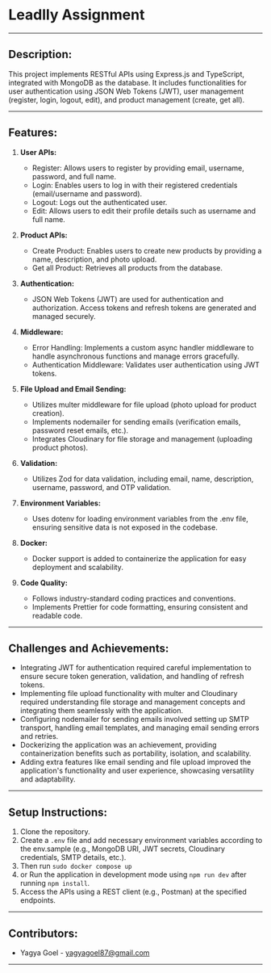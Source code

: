 # Leadlly Assignment

---

## Description:

This project implements RESTful APIs using Express.js and TypeScript, integrated with MongoDB as the database. It includes functionalities for user authentication using JSON Web Tokens (JWT), user management (register, login, logout, edit), and product management (create, get all).

---

## Features:

1. **User APIs:**
   - Register: Allows users to register by providing email, username, password, and full name.
   - Login: Enables users to log in with their registered credentials (email/username and password).
   - Logout: Logs out the authenticated user.
   - Edit: Allows users to edit their profile details such as username and full name.

2. **Product APIs:**
   - Create Product: Enables users to create new products by providing a name, description, and photo upload.
   - Get all Product: Retrieves all products from the database.

3. **Authentication:**
   - JSON Web Tokens (JWT) are used for authentication and authorization. Access tokens and refresh tokens are generated and managed securely.

4. **Middleware:**
   - Error Handling: Implements a custom async handler middleware to handle asynchronous functions and manage errors gracefully.
   - Authentication Middleware: Validates user authentication using JWT tokens.

5. **File Upload and Email Sending:**
   - Utilizes multer middleware for file upload (photo upload for product creation).
   - Implements nodemailer for sending emails (verification emails, password reset emails, etc.).
   - Integrates Cloudinary for file storage and management (uploading product photos).

6. **Validation:**
   - Utilizes Zod for data validation, including email, name, description, username, password, and OTP validation.

7. **Environment Variables:**
   - Uses dotenv for loading environment variables from the .env file, ensuring sensitive data is not exposed in the codebase.

8. **Docker:**
   - Docker support is added to containerize the application for easy deployment and scalability.

9. **Code Quality:**
   - Follows industry-standard coding practices and conventions.
   - Implements Prettier for code formatting, ensuring consistent and readable code.

---

## Challenges and Achievements:

- Integrating JWT for authentication required careful implementation to ensure secure token generation, validation, and handling of refresh tokens.
- Implementing file upload functionality with multer and Cloudinary required understanding file storage and management concepts and integrating them seamlessly with the application.
- Configuring nodemailer for sending emails involved setting up SMTP transport, handling email templates, and managing email sending errors and retries.
- Dockerizing the application was an achievement, providing containerization benefits such as portability, isolation, and scalability.
- Adding extra features like email sending and file upload improved the application's functionality and user experience, showcasing versatility and adaptability.

---

## Setup Instructions:

1. Clone the repository.
2. Create a `.env` file and add necessary environment variables according to the env.sample (e.g., MongoDB URI, JWT secrets, Cloudinary credentials, SMTP details, etc.).
3. Then run `sudo docker compose up`
4. or Run the application in development mode using `npm run dev` after running `npm install`.
5. Access the APIs using a REST client (e.g., Postman) at the specified endpoints.

---

## Contributors:

- Yagya Goel - yagyagoel87@gmail.com

---

